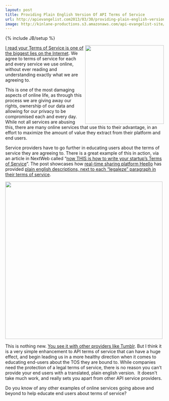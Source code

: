 ```yaml
---
layout: post
title: Providing Plain English Version Of API Terms of Service
url: http://apievangelist.com2013/03/30/providing-plain-english-version-of-api-terms-of-service/
image: http://kinlane-productions.s3.amazonaws.com/api-evangelist-site/blog/heello-logo.png
---
```

{% include JB/setup %}
<p>
     <a href="http://heello.com/" target="_blank"><img src="https://s3.amazonaws.com/kinlane-productions/api-evangelist/heello/heello-logo.png"  width="250" align="right" /></a>
</p>
<p>
     <a title="I read your Terms of Service is one of the biggest lies on the Internet" href="http://tosdr.org/">I read your Terms of Service is one of the biggest lies on the Internet</a>. We agree to terms of service for each and every service we use online, without ever reading and understanding exactly what we are agreeing to.
</p>
<p>
     This is one of the most damaging aspects of online life, as through this process we are giving away our rights, ownership of our data and allowing for our privacy to be compromised each and every day. While not all services are abusing this, there are many online services that use this to their advantage, in an effort to maximize the amount of value they extract from their platform and end users.
</p>
<p>
     Service providers have to go further in educating users about the terms of service they are agreeing to. There is a great example of this in action, via an article in NextWeb called “<a href="http://thenextweb.com/insider/2013/03/29/now-this-is-how-to-write-a-terms-of-service-document/">now THIS is how to write your startup’s Terms of Service</a>”. The post showcases how <a href="http://heello.com/" target="_blank">real-time sharing platform Heello</a> has provided <a href="https://heello.com/terms" target="_blank">plain english descriptions, next to each “legaleze” paragraph in their terms of service</a>.
</p>
<p>
     <a href="https://heello.com/terms" target="_blank"><img src="https://s3.amazonaws.com/kinlane-productions/api-evangelist/heello/heello-terms-of-service.png"  width="500" /></a>
</p>
<p>
     This is nothing new. <a href="http://www.tumblr.com/policy/en/terms_of_service">You see it with other providers like Tumblr</a>. But I think it is a very simple enhancement to API terms of service that can have a huge effect, and begin leading us in a more healthy direction when it comes to educating end-users about the TOS they are bound to. While companies need the protection of a legal terms of service, there is no reason you can't provide your end users with a translated, plain english version.  It doesn't take much work, and really sets you apart from other API service providers.
</p>
<p>
     Do you know of any other examples of online services going above and beyond to help educate end users about terms of service?
</p>
